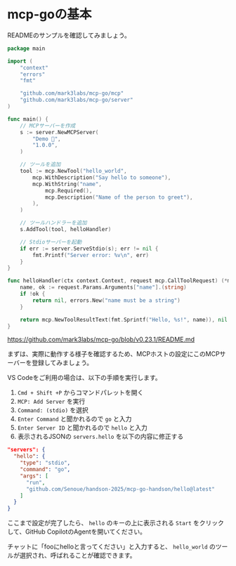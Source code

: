 # mcp-goの基本

READMEのサンプルを確認してみましょう。

```go
package main

import (
    "context"
    "errors"
    "fmt"

    "github.com/mark3labs/mcp-go/mcp"
    "github.com/mark3labs/mcp-go/server"
)

func main() {
    // MCPサーバーを作成
    s := server.NewMCPServer(
        "Demo 🚀",
        "1.0.0",
    )

    // ツールを追加
    tool := mcp.NewTool("hello_world",
        mcp.WithDescription("Say hello to someone"),
        mcp.WithString("name",
            mcp.Required(),
            mcp.Description("Name of the person to greet"),
        ),
    )

    // ツールハンドラーを追加
    s.AddTool(tool, helloHandler)

    // Stdioサーバーを起動
    if err := server.ServeStdio(s); err != nil {
        fmt.Printf("Server error: %v\n", err)
    }
}

func helloHandler(ctx context.Context, request mcp.CallToolRequest) (*mcp.CallToolResult, error) {
    name, ok := request.Params.Arguments["name"].(string)
    if !ok {
        return nil, errors.New("name must be a string")
    }

    return mcp.NewToolResultText(fmt.Sprintf("Hello, %s!", name)), nil
}
```

https://github.com/mark3labs/mcp-go/blob/v0.23.1/README.md

まずは、実際に動作する様子を確認するため、MCPホストの設定にこのMCPサーバーを登録してみましょう。

VS Codeをご利用の場合は、以下の手順を実行します。

1. `Cmd + Shift +P` からコマンドパレットを開く
2. `MCP: Add Server` を実行
3. `Command: (stdio)` を選択
4. `Enter Command` と聞かれるので `go` と入力
5. `Enter Server ID` と聞かれるので `hello` と入力
6. 表示されるJSONの `servers.hello` を以下の内容に修正する

```json
"servers": {
  "hello": {
    "type": "stdio",
    "command": "go",
    "args": [
      "run",
      "github.com/Senoue/handson-2025/mcp-go-handson/hello@latest"
    ]
  }
}
```

ここまで設定が完了したら、 `hello` のキーの上に表示される `Start` をクリックして、GitHub CopilotのAgentを開いてください。

チャットに「fooにhelloと言ってください」と入力すると、 `hello_world` のツールが選択され、呼ばれることが確認できます。

